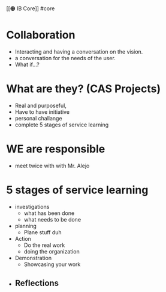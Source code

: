 [[🟠 IB Core]] #core 
# Collaboration 

- Interacting and having a conversation on the vision. 
- a conversation for the needs of the user. 
- What if...?

# What are they? (CAS Projects)

- Real and purposeful, 
- Have to have initiative 
- personal challange 
- complete 5 stages of service learning 

# WE are responsible 
- meet twice with with Mr. Alejo 

# 5 stages of service learning
- investigations
	- what has been done 
	- what needs to be done
- planning 
	- Plane stuff duh
- Action 
	- Do the real work 
	- doing the organization 
- Demonstration 
	- Showcasing your work 
- Reflections 
	- 
